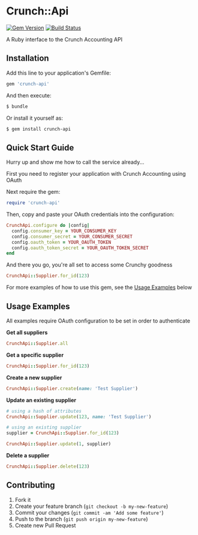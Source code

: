 # Crunch::Api

[![Gem Version](https://badge.fury.io/rb/crunch-api.png)][gem]
[![Build Status](https://travis-ci.org/achambers/crunch-api.png)][travis]

[gem]: http://badge.fury.io/rb/crunch-api
[travis]: https://travis-ci.org/achambers/crunch-api

A Ruby interface to the Crunch Accounting API

## Installation

Add this line to your application's Gemfile:

```ruby
gem 'crunch-api'
```

And then execute:

```bash
$ bundle
```

Or install it yourself as:

```bash
$ gem install crunch-api
```

## Quick Start Guide

Hurry up and show me how to call the service already...

First you need to register your application with Crunch Accounting using OAuth

Next require the gem:

```ruby
require 'crunch-api'
```

Then, copy and paste your OAuth credentials into the configuration:

```ruby
CrunchApi.configure do |config|
  config.consumer_key = YOUR_CONSUMER_KEY
  config.consumer_secret = YOUR_CONSUMER_SECRET
  config.oauth_token = YOUR_OAUTH_TOKEN
  config.oauth_token_secret = YOUR_OAUTH_TOKEN_SECRET
end
```

And there you go, you're all set to access some Crunchy goodness

```ruby
CrunchApi::Supplier.for_id(123)
```

For more examples of how to use this gem, see the [Usage Examples][] below

[Usage Examples]: #usage-examples

## Usage Examples

All examples require OAuth configuration to be set in order to authenticate

**Get all suppliers**

```ruby
CrunchApi::Supplier.all
```

**Get a specific supplier**

```ruby
CrunchApi::Supplier.for_id(123)
```

**Create a new supplier**

```ruby
CrunchApi::Supplier.create(name: 'Test Supplier')
```

**Update an existing supplier**

```ruby
# using a hash of attributes
CrunchApi::Supplier.update(123, name: 'Test Supplier')

# using an existing supplier
supplier = CrunchApi::Supplier.for_id(123)

CrunchApi::Supplier.update(1, supplier)
```

**Delete a supplier**

```ruby
CrunchApi::Supplier.delete(123)
```

## Contributing

1. Fork it
2. Create your feature branch (`git checkout -b my-new-feature`)
3. Commit your changes (`git commit -am 'Add some feature'`)
4. Push to the branch (`git push origin my-new-feature`)
5. Create new Pull Request
